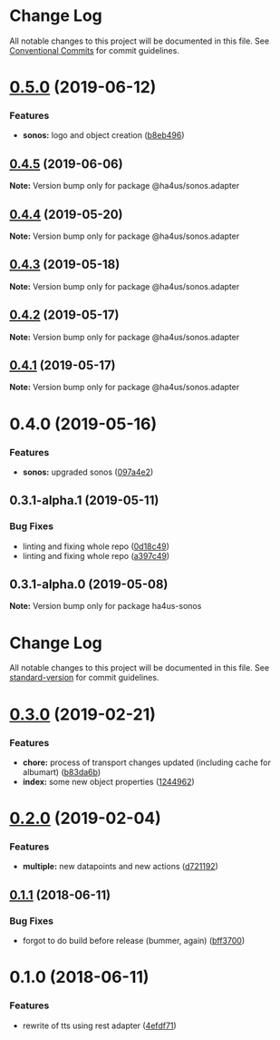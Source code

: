# Change Log

All notable changes to this project will be documented in this file.
See [Conventional Commits](https://conventionalcommits.org) for commit guidelines.

# [0.5.0](https://github.com/ha4us/ha4us/compare/@ha4us/sonos.adapter@0.4.5...@ha4us/sonos.adapter@0.5.0) (2019-06-12)


### Features

* **sonos:** logo and object creation ([b8eb496](https://github.com/ha4us/ha4us/commit/b8eb496))





## [0.4.5](https://github.com/ha4us/ha4us/compare/@ha4us/sonos.adapter@0.4.4...@ha4us/sonos.adapter@0.4.5) (2019-06-06)

**Note:** Version bump only for package @ha4us/sonos.adapter





## [0.4.4](https://github.com/ha4us/ha4us/compare/@ha4us/sonos.adapter@0.4.3...@ha4us/sonos.adapter@0.4.4) (2019-05-20)

**Note:** Version bump only for package @ha4us/sonos.adapter





## [0.4.3](https://github.com/ha4us/ha4us/compare/@ha4us/sonos.adapter@0.4.2...@ha4us/sonos.adapter@0.4.3) (2019-05-18)

**Note:** Version bump only for package @ha4us/sonos.adapter





## [0.4.2](https://github.com/ha4us/ha4us/compare/@ha4us/sonos.adapter@0.4.1...@ha4us/sonos.adapter@0.4.2) (2019-05-17)

**Note:** Version bump only for package @ha4us/sonos.adapter





## [0.4.1](https://github.com/ha4us/ha4us/compare/@ha4us/sonos.adapter@0.4.0...@ha4us/sonos.adapter@0.4.1) (2019-05-17)

**Note:** Version bump only for package @ha4us/sonos.adapter





# 0.4.0 (2019-05-16)


### Features

* **sonos:** upgraded sonos ([097a4e2](https://github.com/ha4us/ha4us/commit/097a4e2))





## 0.3.1-alpha.1 (2019-05-11)


### Bug Fixes

* linting and fixing whole repo ([0d18c49](https://github.com/ha4us/ha4us/commit/0d18c49))
* linting and fixing whole repo ([a397c49](https://github.com/ha4us/ha4us/commit/a397c49))





## 0.3.1-alpha.0 (2019-05-08)

**Note:** Version bump only for package ha4us-sonos





# Change Log

All notable changes to this project will be documented in this file. See [standard-version](https://github.com/conventional-changelog/standard-version) for commit guidelines.

<a name="0.3.0"></a>
# [0.3.0](https://github.com/ha4us/ha4us-sonos/compare/v0.2.0...v0.3.0) (2019-02-21)


### Features

* **chore:** process of transport changes updated (including cache for albumart) ([b83da6b](https://github.com/ha4us/ha4us-sonos/commit/b83da6b))
* **index:** some new object properties ([1244962](https://github.com/ha4us/ha4us-sonos/commit/1244962))



<a name="0.2.0"></a>
# [0.2.0](https://github.com/ha4us/ha4us-sonos/compare/v0.1.1...v0.2.0) (2019-02-04)


### Features

* **multiple:** new datapoints and new actions ([d721192](https://github.com/ha4us/ha4us-sonos/commit/d721192))



<a name="0.1.1"></a>
## [0.1.1](https://github.com/ha4us/ha4us-sonos/compare/v0.1.0...v0.1.1) (2018-06-11)


### Bug Fixes

* forgot to do build before release (bummer, again) ([bff3700](https://github.com/ha4us/ha4us-sonos/commit/bff3700))



<a name="0.1.0"></a>
# 0.1.0 (2018-06-11)


### Features

* rewrite of tts using rest adapter ([4efdf71](https://github.com/ha4us/ha4us-sonos/commit/4efdf71))
